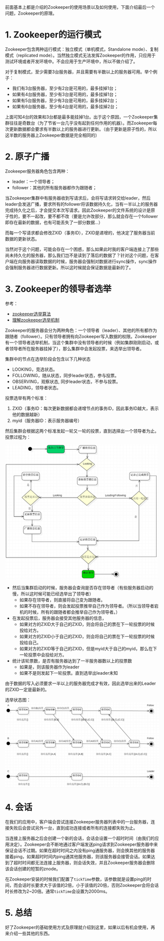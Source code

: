 
前面基本上都是介绍的Zookeeper的使用场景以及如何使用，下面介绍最后一个问题，Zookeeper的原理。

# 1. Zookeeper的运行模式
Zookeeper包含两种运行模式：独立模式（单机模式，Standalone mode）、复制模式（replicated mode）。当然独立模式无法发挥Zookeeper的作用，只应用于测试环境或者开发环境中。不会应用于生产环境中，所以不做介绍了。

对于复制模式，至少需要3台服务器，并且需要有半数以上的服务器可用。举个例子：

- 我们有3台服务器，至少有2台是可用的，最多挂掉1台；
- 如果有4台服务器，至少有3台是可用的，最多挂掉1台；
- 如果有5台服务器，至少有3台是可用的，最多挂掉2台；
- 如果有6台服务器，至少有4台是可用的，最多挂掉2台；

上面可知4台的效果和3台都是最多能挂掉1台。出于这个原因，一个Zookeeper集群往往是奇数台（为了节省一台几乎没有起到任何作用的机器）。而Zookeeper每次更新数据都会要求有半数以上的服务器进行更新。（由于更新是原子性的，所以这半数的服务器上Zookeeper数据是完全相同的）

# 2. 原子广播
Zookeeper服务器角色包含两种：

- leader：一个领导者；
- follower：其他的所有服务器都作为跟随者；

当Zookeeper集群中有服务器收到写请求后，会将写请求转交给leader，然后leader会发送广播，要求所有的follower将该数据持久化，当有一半以上的服务器完成持久化之后，才会提交本次写请求。因此Zookeeper的文件系统的设计是原子性的，要不一起改，要不都不改（要是允许改部分，那么就会存在一个follower即存在最新的数据，也有可能丢失了一部分数据...）

而每一个写请求都会修改ZXID（事务ID），ZXID是递增的，他决定了服务器当前数据的更新状态。

当然对于这个问题，可能会存在一个困惑，那么如果此时我的客户端连接上了那些尚未持久化的服务器，那么我们岂不是读到了落后的数据了？针对这个问题，在客户端在向服务器读取数据的时候，服务器会强制对数据进行sync操作，sync操作会强制服务器进行数据更新。所以这时候就会保证数据是最新的了。

# 3. Zookeeper的领导者选举

参考：

- [zookeeper选举算法](https://blog.csdn.net/mweibiao/article/details/80916765)
- [理解zookeeper选举机制](https://www.cnblogs.com/ASPNET2008/p/6421571.html)

Zookeeper的服务器会分为两种角色：一个领导者（leader）、其他的所有都作为跟随者（follower）。只有领导者拥有向Zookeeper写入数据的权限。Zookeeper有一个领导者选举机制，当这个集群中没有领导者的时候（例如集群刚刚启动，或者领导者所在服务器挂掉了），那么集群中会发起投票，来选举出领导者。

集群中的节点在选举阶段会包含以下几种状态

- LOOKING，竞选状态。
- FOLLOWING，随从状态，同步leader状态，参与投票。
- OBSERVING，观察状态, 同步leader状态，不参与投票。
- LEADING，领导者状态。

投票选举有两个标准：

1. ZXID（事务ID：每次更新数据都会递增节点的事务ID，因此事务ID越大，表示他的数据越新）
2. myid（服务器ID：表示服务器编号）

然后集群会根据这两个标准发起一轮又一轮的投票，直到选择出一个领导者为止。投票过程为：

![image_1d6o22rpve491h3niotqk21ank9.png-388.7kB][1]

- 然后当集群启动的时候，服务器会查询是否存在领导者（有些服务器启动的慢，所以这时候可能已经选举出了领导者）
    - 如果存在领导者，则直接将自己变为跟随者。
    - 如果不存在领导者，则会发起投票推举自己作为领导者。（所以当领导者宕机的时候，所有的跟随者都会推举自己作为领导者。）
- 在发起投票后，服务器会接受其他服务器的信息，
    - 如果对方的ZXID大于自己的ZXID，则会将自己的票在下一轮投票的时候投给对方。
    - 如果对方的ZXID小于自己的ZXID，则会将自己的票在下一轮投票的时候投给自己。
    - 如果对方的ZXID等于自己的ZXID，但是myid大于自己的myid，那么在下一轮投票中会投给对方。
- 统计该轮票数，是否有服务器达到了一半服务器数以上的投票数
    - 如果是，则该服务器作为leader
    - 如果不是则发起下一轮投票。直到选举出leader未知

由于数据的写入必须要求一半以上的服务器完成才有效，因此选举出来的Leader的ZXID一定是最新的。

选举状态图：
![image_1d6o29ngn1oc4ue31oekq851f27m.png-290.7kB][2]
# 4. 会话

在我们的应用中，客户端会尝试连接Zookeeper服务器列表中的一台服务器，连接失败后会尝试另外一台，直到成功连接或者所有的连接都失败为止。

当连接上服务器之后会创建一个新的会话，会话会设置一个超时时间（由我们的应用决定）。Zookeeper会不断地通过客户端发送ping请求到Zookeeper服务器中来保证会话不过期。如果在超时时间之内没有ping通服务器，则会换其他的服务器接着ping，如果超时时间内ping通其他服务器，则该服务器会接管会话。如果达到了超时时间都无法连接上服务器，则会话失效，并且Zookeeper服务器会删除该会话创建的短暂的znode。

在Zookeeper安装的时候我们配置了`tickTime`参数，该参数就是设置ping的时间，而会话时长要求大于该值的2倍，小于该值的20倍，否则Zookeeper会将会话时长修改为2~20倍。通常`tickTime`会设置为2000ms。 

# 5. 总结

好了Zookeeper的基础使用方式及原理就介绍到这里，如果以后有机会使用，再来介绍一些其他的东西。


  [1]: ../imgs/image_1d6o22rpve491h3niotqk21ank9.png
  [2]: ../imgs/image_1d6o29ngn1oc4ue31oekq851f27m.png
